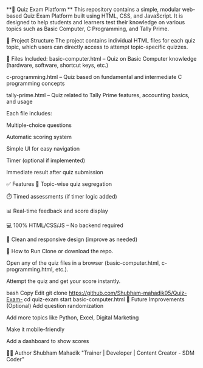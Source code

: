 **🧠 Quiz Exam Platform
**
This repository contains a simple, modular web-based Quiz Exam Platform built using HTML, CSS, and JavaScript. It is designed to help students and learners test their knowledge on various topics such as Basic Computer, C Programming, and Tally Prime.

📁 Project Structure
The project contains individual HTML files for each quiz topic, which users can directly access to attempt topic-specific quizzes.

🔸 Files Included:
basic-computer.html – Quiz on Basic Computer knowledge (hardware, software, shortcut keys, etc.)

c-programming.html – Quiz based on fundamental and intermediate C programming concepts

tally-prime.html – Quiz related to Tally Prime features, accounting basics, and usage

Each file includes:

Multiple-choice questions

Automatic scoring system

Simple UI for easy navigation

Timer (optional if implemented)

Immediate result after quiz submission

✅ Features
📄 Topic-wise quiz segregation

⏱️ Timed assessments (if timer logic added)

📊 Real-time feedback and score display

💻 100% HTML/CSS/JS – No backend required

🎨 Clean and responsive design (improve as needed)

🚀 How to Run
Clone or download the repo.

Open any of the quiz files in a browser (basic-computer.html, c-programming.html, etc.).

Attempt the quiz and get your score instantly.

bash
Copy
Edit
git clone https://github.com/Shubham-mahadik05/Quiz-Exam-
cd quiz-exam
start basic-computer.html
📌 Future Improvements (Optional)
Add question randomization


Add more topics like Python, Excel, Digital Marketing

Make it mobile-friendly

Add a dashboard to show scores

🧑‍💻 Author
Shubham Mahadik
"Trainer | Developer | Content Creator - SDM Coder"
